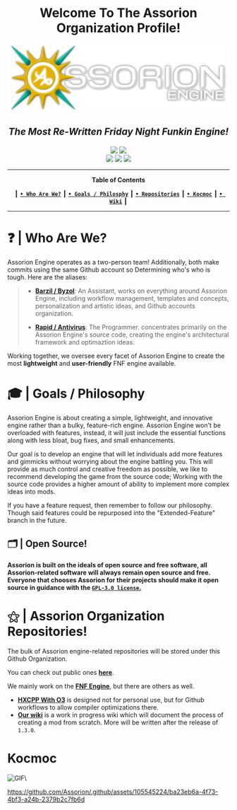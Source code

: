 <div align="center">

# Welcome To The Assorion Organization Profile!

</div>
<img src="https://github.com/Assorion/FNF-Assorion-Engine/blob/main/.github/assorion.png">
<div align="center"><h2>

 *The Most Re-Written Friday Night Funkin Engine!* </h2></div>

<div align="center">
 <a href="https://github.com/Legendary-Candice-Joe/Assorion/graphs/commit-activity"><img src="https://img.shields.io/github/commit-activity/m/Legendary-Candice-Joe/FNF-Assorion-Engine?style=for-the-badge&color=06b59c"/></a>
 <a href="#"><img src="https://img.shields.io/github/license/Assorion/FNF-Assorion-Engine?style=for-the-badge&color=06b59c"/></a>
</div>
<div align="center">
 <a href="#"><img src="https://img.shields.io/badge/Supported_Platforms-Windows,_Linux,_HTML5-blue?style=for-the-badge&color=e1b100"/></a>
 <a href="#"><img src="https://img.shields.io/github/stars/Assorion/FNF-Assorion-Engine?style=for-the-badge&color=e1b100"/></a>
 <a href="https://assorion.github.io/wiki/"><img src="https://img.shields.io/website?url=https%3A%2F%2Fassorion.github.io%2Fwiki%2F&style=for-the-badge&color=e1b100"/></a>
</div>

-------------------------------------------------------------
<div align="center">
 
**Table of Contents**
</div>
<div align="center">
 
┃ [**`• Who Are We?`**](#--who-are-we) ┃ [**`• Goals / Philosphy`**](#--goals--philosophy) ┃ [**`• Repositories`**](#--assorion-organization-repositories) ┃ [**`• Kocmoc`**](#kocmoc) ┃ <a href="https://assorion.github.io/wiki/">**`• Wiki`**</a> ┃ 
</div>

-------------------------------------------------------------

# ❓ | Who Are We?

Assorion Engine operates as a two-person team! Additionally, both make commits using the same Github account so Determining who's who is tough.
Here are the aliases:

>- <a href="https://www.youtube.com/@Byzol">**Barzil / Byzol**</a>: An Assistant, works on everything around Assorion Engine, including workflow management, templates and concepts, personalization and artistic ideas, and Github accounts organization.
>  
>- <a href="https://www.youtube.com/@rapidoffriends777">**Rapid / Antivirus**</a>: The Programmer. concentrates primarily on the Assorion Engine's source code, creating the engine's architectural framework and optimaztion ideas.

Working together, we oversee every facet of Assorion Engine to create the most **lightweight** and **user-friendly** FNF engine available.

# 🎓 | Goals / Philosophy

Assorion Engine is about creating a simple, lightweight, and innovative engine rather than a bulky, feature-rich engine. Assorion Engine won't be overloaded with features, instead, it will just include the essential functions along with less bloat, bug fixes, and small enhancements. 

Our goal is to develop an engine that will let individuals add more features and gimmicks without worrying about the engine battling you. This will provide as much control and creative freedom as possible, we like to recommend developing the game from the source code; Working with the source code provides a higher amount of ability to implement more complex ideas into mods.

If you have a feature request, then remember to follow our philosophy. Though said features could be repurposed into the "Extended-Feature" branch in the future.

## 🗂️ | Open Source!

#### Assorion is built on the ideals of open source and free software, all Assorion-related software will always remain open source and free. Everyone that chooses Assorion for their projects should make it open source in guidance with the <a href="https://www.gnu.org/licenses/gpl-3.0.en.html">`GPL-3.0 license`.</a>

# ⚝ | Assorion Organization Repositories! 

The bulk of Assorion engine-related repositories will be stored under this Github Organization.

You can check out public ones <a href="https://github.com/orgs/Assorion/repositories">**here**</a>.

We mainly work on the <a href="https://github.com/assorion/fnf-assorion-engine">**FNF Engine**</a>, but there are others as well.
- <a href="https://github.com/Assorion/HXCPP_O3">**HXCPP With O3**</a> is designed not for personal use, but for Github workflows to allow compiler optimizations there.
- <a href="https://github.com/Assorion/wiki">**Our wiki**</a> is a work in progress wiki which will document the process of creating a mod from scratch. More will be written after the release of `1.3.0`.

# Kocmoc

![GIF](https://github.com/Assorion/.github/blob/main/profile/kocmoc.gif)\

https://github.com/Assorion/.github/assets/105545224/ba23eb6a-4f73-4bf3-a24b-2379b2c7fb6d
